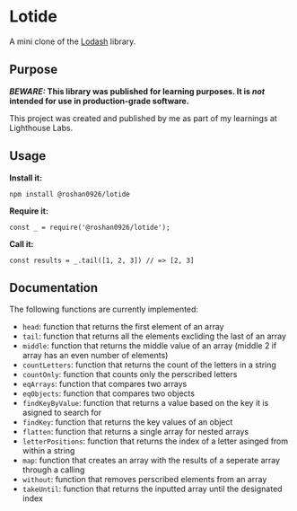 # Lotide

A mini clone of the [Lodash](https://lodash.com) library.

## Purpose

**_BEWARE:_ This library was published for learning purposes. It is _not_ intended for use in production-grade software.**

This project was created and published by me as part of my learnings at Lighthouse Labs. 

## Usage

**Install it:**

`npm install @roshan0926/lotide`

**Require it:**

`const _ = require('@roshan0926/lotide');`

**Call it:**

`const results = _.tail([1, 2, 3]) // => [2, 3]`

## Documentation

The following functions are currently implemented:

* `head`: function that returns the first element of an array
* `tail`: function that returns all the elements excliding the last of an array
* `middle`: function that returns the middle value of an array (middle 2 if array has an even number of elements)
* `countLetters`: function that returns the count of the letters in a string
* `countOnly`: function that counts only the perscribed letters
* `eqArrays`: function that compares two arrays
* `eqObjects`: function that compares two objects
* `findKeyByValue`: function that returns a value based on the key it is asigned to search for 
* `findKey`: function that returns the key values of an object 
* `flatten`: function that returns a single array for nested arrays
* `letterPositions`: function that returns the index of a letter asinged from within a string
* `map`: function that creates an array with the results of a seperate array through a calling
* `without`: function that removes perscribed elements from an array 
* `takeUntil`: function that returns the inputted array until the designated index



